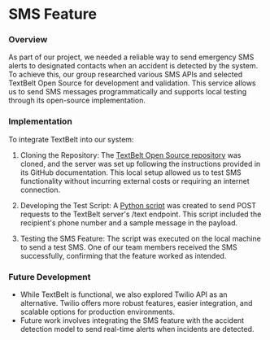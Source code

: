 # SMS Feature

### Overview
As part of our project, we needed a reliable way to send emergency SMS alerts to designated contacts when an accident is detected by the system. To achieve this, our group researched various SMS APIs and selected TextBelt Open Source for development and validation. This service allows us to send SMS messages programmatically and supports local testing through its open-source implementation.

### Implementation
To integrate TextBelt into our system:
1. Cloning the Repository:
    The [TextBelt Open Source repository](./textbelt/) was cloned, and the server was set up following the instructions provided in its GitHub documentation. This local setup allowed us to test SMS functionality without incurring external costs or requiring an internet connection.

2. Developing the Test Script:
    A [Python script](./send_sms.py) was created to send POST requests to the TextBelt server's /text endpoint. This script included the recipient's phone number and a sample message in the payload.

3. Testing the SMS Feature:
    The script was executed on the local machine to send a test SMS. One of our team members received the SMS successfully, confirming that the feature worked as intended.

### Future Development
- While TextBelt is functional, we also explored Twilio API as an alternative. Twilio offers more robust features, easier integration, and scalable options for production environments.
- Future work involves integrating the SMS feature with the accident detection model to send real-time alerts when incidents are detected.